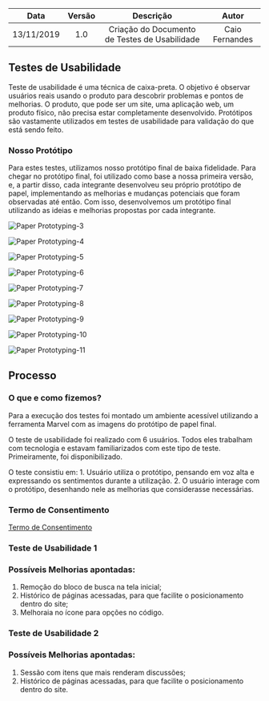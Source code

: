 
| Data       | Versão | Descrição            | Autor             |
|:----------:|:------:|:--------------------:|:-----------------:|
| 13/11/2019 | 1.0 | Criação do Documento de Testes de Usabilidade | Caio Fernandes |

## Testes de Usabilidade
Teste de usabilidade é uma técnica de caixa-preta. O objetivo é observar usuários reais usando o produto para descobrir problemas e pontos de melhorias. O produto, que pode ser um site, uma aplicação web, um produto físico, não precisa estar completamente desenvolvido. Protótipos são vastamente utilizados em testes de usabilidade para validação do que está sendo feito.

### Nosso Protótipo
Para estes testes, utilizamos nosso protótipo final de baixa fidelidade.
Para chegar no protótipo final, foi utilizado como base a nossa primeira versão, e, a partir disso, cada integrante desenvolveu seu próprio protótipo de papel, implementando as melhorias e mudanças potenciais que foram observadas até então. Com isso, desenvolvemos um protótipo final utilizando as ideias e melhorias propostas por cada integrante.

![Paper Prototyping-3](https://user-images.githubusercontent.com/42192251/68852835-78947b00-06b7-11ea-80dc-df9c6b11ee42.jpg)

![Paper Prototyping-4](https://user-images.githubusercontent.com/42192251/68852845-7f22f280-06b7-11ea-89e0-b5a1bab3a327.jpg)

![Paper Prototyping-5](https://user-images.githubusercontent.com/42192251/68852876-877b2d80-06b7-11ea-9a85-abfa9b4de05c.jpg)

![Paper Prototyping-6](https://user-images.githubusercontent.com/42192251/68852879-877b2d80-06b7-11ea-8715-21dcb3b6c272.jpg)

![Paper Prototyping-7](https://user-images.githubusercontent.com/42192251/68852880-877b2d80-06b7-11ea-8a26-afa9a2aed330.jpg)

![Paper Prototyping-8](https://user-images.githubusercontent.com/42192251/68852881-8813c400-06b7-11ea-81b7-35daf9919ebf.jpg)

![Paper Prototyping-9](https://user-images.githubusercontent.com/42192251/68852882-8813c400-06b7-11ea-8e24-86eab7e04981.jpg)

![Paper Prototyping-10](https://user-images.githubusercontent.com/42192251/68852883-8813c400-06b7-11ea-855a-9b5c0e5ffc13.jpg)

![Paper Prototyping-11](https://user-images.githubusercontent.com/42192251/68852884-8813c400-06b7-11ea-8e69-0f0fd134bec9.jpg)


## Processo
### O que e como fizemos?
Para a execução dos testes foi montado um ambiente acessível utilizando a ferramenta Marvel com as imagens do protótipo de papel final. 

O teste de usabilidade foi realizado com 6 usuários. Todos eles trabalham com tecnologia e estavam familiarizados com este tipo de teste.
Primeiramente, foi disponibilizado.

O teste consistiu em:
    1. Usuário utiliza o protótipo, pensando em voz alta e expressando os sentimentos durante a utilização.
    2. O usuário interage com o protótipo, desenhando nele as melhorias que considerasse necessárias.

### Termo de Consentimento
[Termo de Consentimento](https://user-images.githubusercontent.com/42192251/68848160-9c9f8e80-06ae-11ea-8bea-f7f36834c42a.png)

### Teste de Usabilidade 1

### Possíveis Melhorias apontadas:
1. Remoção do bloco de busca na tela inicial;
2. Histórico de páginas acessadas, para que facilite o posicionamento dentro do site;
3. Melhoraia no ícone para opções no código.


### Teste de Usabilidade 2

### Possíveis Melhorias apontadas:
1. Sessão com itens que mais renderam discussões;
2. Histórico de páginas acessadas, para que facilite o posicionamento dentro do site.
 


